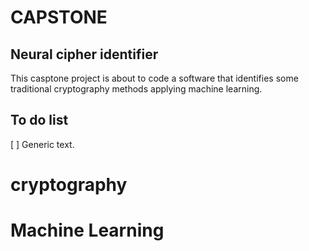 # CAPSTONE
## Neural cipher identifier
This casptone project is about to code a software that identifies some traditional cryptography methods applying machine learning.


## To do list
 [ ] Generic text.


# cryptography

# Machine Learning

